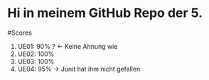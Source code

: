 # Hi in meinem GitHub Repo der 5.

#Scores
1. UE01: 90% ? <- Keine Ahnung wie
2. UE02: 100%
3. UE03: 100%
4. UE04: 95% -> Junit hat ihm nicht gefallen
